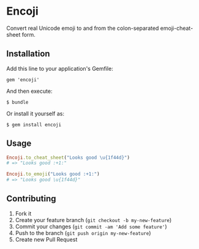 # Encoji

Convert real Unicode emoji to and from the colon-separated emoji-cheat-sheet form.

## Installation

Add this line to your application's Gemfile:

    gem 'encoji'

And then execute:

    $ bundle

Or install it yourself as:

    $ gem install encoji

## Usage

``` ruby
Encoji.to_cheat_sheet("Looks good \u{1f44d}")
# => "Looks good :+1:"

Encoji.to_emoji("Looks good :+1:")
# => "Looks good \u{1f44d}"
```

## Contributing

1. Fork it
2. Create your feature branch (`git checkout -b my-new-feature`)
3. Commit your changes (`git commit -am 'Add some feature'`)
4. Push to the branch (`git push origin my-new-feature`)
5. Create new Pull Request
